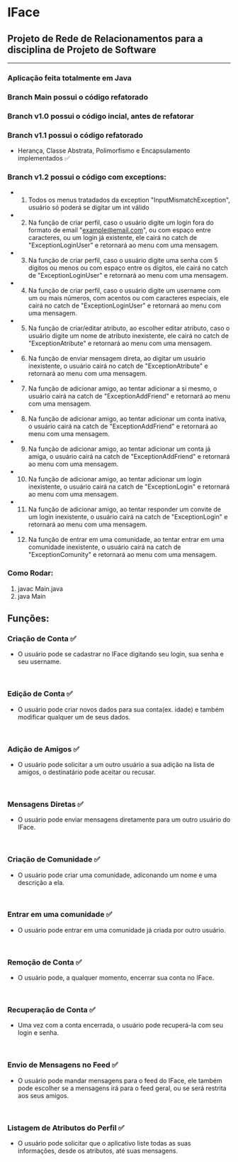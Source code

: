 # IFace
## Projeto de Rede de Relacionamentos para a disciplina de Projeto de Software
------------------------------------------------------------------------------
### Aplicação feita totalmente em Java

### Branch Main possui o código refatorado

### Branch v1.0 possui o código incial, antes de refatorar
### Branch v1.1 possui o código refatorado
- Herança, Classe Abstrata, Polimorfismo e Encapsulamento implementados :white_check_mark:

### Branch v1.2 possui o código com exceptions:

- 1. Todos os menus tratadados da exception "InputMismatchException", usuário só poderá se digitar um int válido

- 2. Na função de criar perfil, caso o usuário digite um login fora do formato de email "example@email.com", ou com espaço entre caracteres, ou um login já existente, ele cairá no catch de "ExceptionLoginUser" e retornará ao menu com uma mensagem.

- 3. Na função de criar perfil, caso o usuário digite uma senha com 5 dígitos ou menos ou com espaço entre os dígitos, ele cairá no catch de "ExceptionLoginUser" e retornará ao menu com uma mensagem.

- 4. Na função de criar perfil, caso o usuário digite um username com um ou mais números, com acentos ou com caracteres especiais, ele cairá no catch de "ExceptionLoginUser" e retornará ao menu com uma mensagem.

- 5. Na função de criar/editar atributo, ao escolher editar atributo, caso o usuário digite um nome de atributo inexistente, ele cairá no catch de "ExceptionAtribute" e retornará ao menu com uma mensagem.

- 6. Na função de enviar mensagem direta, ao digitar um usuário inexistente, o usuário cairá no catch de "ExceptionAtribute" e retornará ao menu com uma mensagem.

- 7. Na função de adicionar amigo, ao tentar adicionar a si mesmo, o usuário cairá na catch de "ExceptionAddFriend" e retornará ao menu com uma mensagem.

- 8. Na função de adicionar amigo, ao tentar adicionar um conta inativa, o usuário cairá na catch de "ExceptionAddFriend" e retornará ao menu com uma mensagem.

- 9. Na função de adicionar amigo, ao tentar adicionar um conta já amiga, o usuário cairá na catch de "ExceptionAddFriend" e retornará ao menu com uma mensagem.

- 10. Na função de adicionar amigo, ao tentar adicionar um login inexistente, o usuário cairá na catch de "ExceptionLogin" e retornará ao menu com uma mensagem.

- 11. Na função de adicionar amigo, ao tentar responder um convite de um login inexistente, o usuário cairá na catch de "ExceptionLogin" e retornará ao menu com uma mensagem.

- 12. Na função de entrar em uma comunidade, ao tentar entrar em uma comunidade inexistente, o usuário cairá na catch de "ExceptionComunity" e retornará ao menu com uma mensagem.

### Como Rodar:
1. javac Main.java
2. java Main
## Funções:

### Criação de Conta :white_check_mark:
- O usuário pode se cadastrar no IFace digitando seu login, sua senha e seu username.
<br/>

### Edição de Conta :white_check_mark:
- O usuário pode criar novos dados para sua conta(ex. idade) e também modificar qualquer um de seus dados.
<br/>

### Adição de Amigos :white_check_mark:
- O usuário pode solicitar a um outro usuário a sua adição na lista de amigos, o destinatário pode aceitar ou recusar.
<br/>

### Mensagens Diretas :white_check_mark:
- O usuário pode enviar mensagens diretamente para um outro usuário do IFace.
<br/>

### Criação de Comunidade :white_check_mark:
- O usuário pode criar uma comunidade, adiconando um nome e uma descrição a ela.
<br/>

### Entrar em uma comunidade :white_check_mark:
- O usuário pode entrar em uma comunidade já criada por outro usuário.
<br/>

### Remoção de Conta :white_check_mark:
- O usuário pode, a qualquer momento, encerrar sua conta no IFace.
<br/>

### Recuperação de Conta :white_check_mark:
- Uma vez com a conta encerrada, o usuário pode recuperá-la com seu login e senha.
<br/>

### Envio de Mensagens no Feed :white_check_mark:
- O usuário pode mandar mensagens para o feed do IFace, ele também pode escolher se a mensagens irá para o feed geral, ou se será restrita aos seus amigos.
<br/>

### Listagem de Atributos do Perfil :white_check_mark:
- O usuário pode solicitar que o aplicativo liste todas as suas informações, desde os atributos, até suas mensagens.
<br/>

